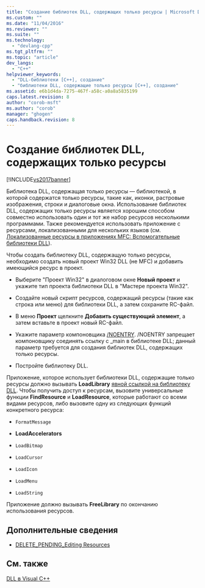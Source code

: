 ```yaml
---
title: "Создание библиотек DLL, содержащих только ресурсы | Microsoft Docs"
ms.custom: ""
ms.date: "11/04/2016"
ms.reviewer: ""
ms.suite: ""
ms.technology: 
  - "devlang-cpp"
ms.tgt_pltfrm: ""
ms.topic: "article"
dev_langs: 
  - "C++"
helpviewer_keywords: 
  - "DLL-библиотеки [C++], создание"
  - "библиотеки DLL, содержащие только ресурсы [C++], создание"
ms.assetid: e6b1d4da-7275-467f-a58c-a0a8a5835199
caps.latest.revision: 8
author: "corob-msft"
ms.author: "corob"
manager: "ghogen"
caps.handback.revision: 8
---
```

# Создание библиотек DLL, содержащих только ресурсы
[!INCLUDE[vs2017banner](../assembler/inline/includes/vs2017banner.md)]

Библиотека DLL, содержащая только ресурсы — библиотекой, в которой содержатся только ресурсы, такие как, иконки, растровые изображения, строки и диалоговые окна.  Использование библиотек DLL, содержащих только ресурсы является хорошим способом совместно использовать один и тот же набор ресурсов несколькими программами.  Также рекомендуется использовать приложение с ресурсами, локализованными для нескольких языков \(см. [Локализованные ресурсы в приложениях MFC: Вспомогательные библиотеки DLL](../build/localized-resources-in-mfc-applications-satellite-dlls.md)\).  
  
 Чтобы создать библиотеку DLL, содержащую только ресурсы, необходимо создать новый проект Win32 DLL \(не MFC\) и добавить имеющийся ресурс в проект.  
  
-   Выберите "Проект Win32" в диалоговом окне **Новый проект** и укажите тип проекта библиотеки DLL в "Мастере проекта Win32".  
  
-   Создайте новый скрипт ресурсов, содержащий ресурсы \(такие как строка или меню\) для библиотеки DLL, а затем сохраните RC\-файл.  
  
-   В меню **Проект** щелкните **Добавить существующий элемент**, а затем вставьте в проект новый RC\-файл.  
  
-   Укажите параметр компоновщика [\/NOENTRY](../build/reference/noentry-no-entry-point.md). \/NOENTRY запрещает компоновщику соединять ссылку с \_main в библиотеке DLL; данный параметр требуется для создания библиотек DLL, содержащих только ресурсы.  
  
-   Постройте библиотеку DLL.  
  
 Приложение, которое использует библиотеки DLL, содержащие только ресурсы должно вызывать **LoadLibrary** [явной ссылкой на библиотеку DLL](../build/loadlibrary-and-afxloadlibrary.md).  Чтобы получить доступ к ресурсам, вызовите универсальные функции **FindResource** и **LoadResource**, которые работают со всеми видами ресурсов, либо вызовите одну из следующих функций конкретного ресурса:  
  
-   `FormatMessage`  
  
-   **LoadAccelerators**  
  
-   `LoadBitmap`  
  
-   `LoadCursor`  
  
-   `LoadIcon`  
  
-   `LoadMenu`  
  
-   `LoadString`  
  
 Приложение должно вызывать **FreeLibrary** по окончанию использования ресурсов.  
  
## Дополнительные сведения  
  
-   [DELETE\_PENDING\_Editing Resources](http://msdn.microsoft.com/ru-ru/c29d31c7-2d94-40ca-8aa0-c7262883529c)  
  
## См. также  
 [DLL в Visual C\+\+](../build/dlls-in-visual-cpp.md)